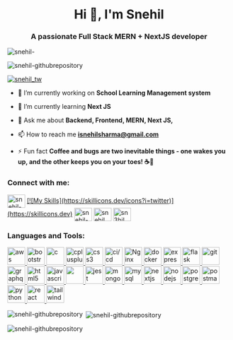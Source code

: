 <h1 align="center">Hi 👋, I'm Snehil</h1>
<h3 align="center">A passionate Full Stack MERN + NextJS developer</h3>

![snehil-](https://github.com/snehil-githubrepository/snehil-githubrepository/assets/69778988/19c0effb-adfa-4d89-8b37-93bd7b470865)


<p align="left"> <img src="https://komarev.com/ghpvc/?username=snehil-githubrepository&label=Profile%20views&color=0e75b6&style=flat" alt="snehil-githubrepository" /> </p>

<p align="left"> <a href="https://twitter.com/snehil_tw" target="blank"><img src="https://img.shields.io/twitter/follow/snehil_tw?logo=twitter&style=for-the-badge" alt="snehil_tw" /></a> </p>

- 🔭 I’m currently working on **School Learning Management system**

- 🌱 I’m currently learning **Next JS**

- 💬 Ask me about **Backend, Frontend, MERN, Next JS,**

- 📫 How to reach me **isnehilsharma@gmail.com**

- ⚡ Fun fact **Coffee and bugs are two inevitable things - one wakes you up, and the other keeps you on your toes! ☕🐞**

<h3 align="left">Connect with me:</h3>
<p align="left">
<a href="https://twitter.com/snehil_tw" target="blank"><img align="center" src="https://www.flaticon.com/free-icon/twitter_5968958?term=twitter&page=1&position=8&origin=tag&related_id=5968958" alt="snehil-sharma-in" height="30" width="40" /></a>
 <a href="https://twitter.com/snehil_tw" target="blank">[![My Skills](https://skillicons.dev/icons?i=twitter)](https://skillicons.dev)</a>
<a href="https://linkedin.com/in/snehil-sharma-in" target="blank"><img align="center" src="	https://user-images.githubusercontent.com/25181517/192108374-8da61ba1-99ec-41d7-80b8-fb2f7c0a4948.png" alt="snehil-sharma-in" height="30" width="40" /></a>
<a href="https://www.codechef.com/users/snehil_880" target="blank"><img align="center" src="https://cdn.jsdelivr.net/npm/simple-icons@3.1.0/icons/codechef.svg" alt="snehil_880" height="30" width="40" /></a>
<a href="https://www.leetcode.com/sn3hil" target="blank"><img align="center" src="https://raw.githubusercontent.com/rahuldkjain/github-profile-readme-generator/master/src/images/icons/Social/leet-code.svg" alt="sn3hil" height="30" width="40" /></a>
</p>

<h3 align="left">Languages and Tools:</h3>
<p align="left"> <a href="https://aws.amazon.com" target="_blank" rel="noreferrer"> <img src="https://user-images.githubusercontent.com/25181517/183896132-54262f2e-6d98-41e3-8888-e40ab5a17326.png" alt="aws" width="40" height="40"/> </a> <a href="https://getbootstrap.com" target="_blank" rel="noreferrer"> <img src="https://user-images.githubusercontent.com/25181517/183898054-b3d693d4-dafb-4808-a509-bab54cf5de34.png" alt="bootstrap" width="40" height="40"/> </a> <a href="https://www.cprogramming.com/" target="_blank" rel="noreferrer"> <img src="https://user-images.githubusercontent.com/25181517/192106070-46255bcf-65e6-4c6b-a296-bf8d0d8fb2a7.png" alt="c" width="40" height="40"/> </a> <a href="https://www.w3schools.com/cpp/" target="_blank" rel="noreferrer"> <img src="https://user-images.githubusercontent.com/25181517/192106073-90fffafe-3562-4ff9-a37e-c77a2da0ff58.png" alt="cplusplus" width="40" height="40"/> </a> <a href="https://www.w3schools.com/css/" target="_blank" rel="noreferrer"> <img src="https://user-images.githubusercontent.com/25181517/183898674-75a4a1b1-f960-4ea9-abcb-637170a00a75.png" alt="css3" width="40" height="40"/> </a>
 <a href="https://resources.github.com/ci-cd/" target="_blank" rel="noreferrer"> <img src="https://user-images.githubusercontent.com/25181517/183868728-b2e11072-00a5-47e2-8a4e-4ebbb2b8c554.png" alt="ci/cd" width="40" height="40"/> </a>
 <a href="https://nginx.org/en/docs/" target="_blank" rel="noreferrer"> <img src="https://user-images.githubusercontent.com/25181517/183345125-9a7cd2e6-6ad6-436f-8490-44c903bef84c.png" alt="Nginx" width="40" height="40"/> </a> <a href="https://www.docker.com/" target="_blank" rel="noreferrer"> <img src="https://user-images.githubusercontent.com/25181517/117207330-263ba280-adf4-11eb-9b97-0ac5b40bc3be.png" alt="docker" width="40" height="40"/> </a> <a href="https://expressjs.com" target="_blank" rel="noreferrer"> <img src="https://user-images.githubusercontent.com/25181517/183859966-a3462d8d-1bc7-4880-b353-e2cbed900ed6.png" alt="express" width="40" height="40"/> </a> <a href="https://flask.palletsprojects.com/" target="_blank" rel="noreferrer"> <img src="https://user-images.githubusercontent.com/25181517/183423775-2276e25d-d43d-4e58-890b-edbc88e915f7.png" alt="flask" width="40" height="40"/> </a> <a href="https://git-scm.com/" target="_blank" rel="noreferrer"> <img src="https://www.vectorlogo.zone/logos/git-scm/git-scm-icon.svg" alt="git" width="40" height="40"/> </a> <a href="https://graphql.org" target="_blank" rel="noreferrer"> <img src="https://www.vectorlogo.zone/logos/graphql/graphql-icon.svg" alt="graphql" width="40" height="40"/> </a> <a href="https://www.w3.org/html/" target="_blank" rel="noreferrer"> <img src="https://user-images.githubusercontent.com/25181517/192158954-f88b5814-d510-4564-b285-dff7d6400dad.png" alt="html5" width="40" height="40"/> </a> <a href="https://developer.mozilla.org/en-US/docs/Web/JavaScript" target="_blank" rel="noreferrer"> <img src="https://user-images.githubusercontent.com/25181517/117447155-6a868a00-af3d-11eb-9cfe-245df15c9f3f.png" alt="javascript" width="40" height="40"/> </a> <a href="https://www.typescriptlang.org/docs/" target="_blank" rel="noreferrer"> <img src="https://user-images.githubusercontent.com/25181517/183890598-19a0ac2d-e88a-4005-a8df-1ee36782fde1.png" width="40" height="40"/> </a> <a href="https://jestjs.io" target="_blank" rel="noreferrer"> <img src="https://www.vectorlogo.zone/logos/jestjsio/jestjsio-icon.svg" alt="jest" width="40" height="40"/> </a> <a href="https://www.mongodb.com/" target="_blank" rel="noreferrer"> <img src="https://user-images.githubusercontent.com/25181517/182884177-d48a8579-2cd0-447a-b9a6-ffc7cb02560e.png" alt="mongodb" width="40" height="40"/> </a> <a href="https://www.mysql.com/" target="_blank" rel="noreferrer"> <img src="https://user-images.githubusercontent.com/25181517/183896128-ec99105a-ec1a-4d85-b08b-1aa1620b2046.png" alt="mysql" width="40" height="40"/> </a> <a href="https://nextjs.org/" target="_blank" rel="noreferrer"> <img src="https://github.com/marwin1991/profile-technology-icons/assets/136815194/5f8c622c-c217-4649-b0a9-7e0ee24bd704" alt="nextjs" width="40" height="40"/> </a>  <a href="https://nodejs.org" target="_blank" rel="noreferrer"> <img src="	https://user-images.githubusercontent.com/25181517/183568594-85e280a7-0d7e-4d1a-9028-c8c2209e073c.png" alt="nodejs" width="40" height="40"/> </a> <a href="https://www.postgresql.org" target="_blank" rel="noreferrer"> <img src="https://user-images.githubusercontent.com/25181517/117208740-bfb78400-adf5-11eb-97bb-09072b6bedfc.png" alt="postgresql" width="40" height="40"/> </a> <a href="https://postman.com" target="_blank" rel="noreferrer"> <img src="https://www.vectorlogo.zone/logos/getpostman/getpostman-icon.svg" alt="postman" width="40" height="40"/> </a> <a href="https://www.python.org" target="_blank" rel="noreferrer"> <img src="https://user-images.githubusercontent.com/25181517/183423507-c056a6f9-1ba8-4312-a350-19bcbc5a8697.png" alt="python" width="40" height="40"/> </a> <a href="https://reactjs.org/" target="_blank" rel="noreferrer"> <img src="https://user-images.githubusercontent.com/25181517/183897015-94a058a6-b86e-4e42-a37f-bf92061753e5.png" alt="react" width="40" height="40"/> </a> <a href="https://tailwindcss.com/" target="_blank" rel="noreferrer"> <img src="https://user-images.githubusercontent.com/25181517/202896760-337261ed-ee92-4979-84c4-d4b829c7355d.png" alt="tailwind" width="40" height="40"/> </a> </p>

<p><img align="left" src="https://github-readme-stats.vercel.app/api/top-langs?username=snehil-githubrepository&show_icons=true&locale=en&layout=compact" alt="snehil-githubrepository" /></p>

<p>&nbsp;<img align="center" src="https://github-readme-stats.vercel.app/api?username=snehil-githubrepository&show_icons=true&locale=en" alt="snehil-githubrepository" /></p>

<p><img align="center" src="https://github-readme-streak-stats.herokuapp.com/?user=snehil-githubrepository&" alt="snehil-githubrepository" /></p>
